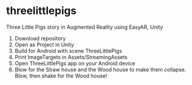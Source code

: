# threelittlepigs
Three Little Pigs story in Augmented Reality using EasyAR, Unity

1. Download repository
2. Open as Project in Unity
3. Build for Android with scene ThreeLittlePigs
4. Print ImageTargets in Assets/StreamingAssets
5. Open ThreeLittlePigs app on your Android device
6. Blow for the Straw house and the Wood house to make them collapse. Blow, then shake for the Wood house!
